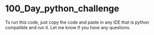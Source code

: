 # 100_Day_python_challenge
To run this code, just copy the code and paste in any IDE that is python compatible and run it. 
Let me know if you have any questions. 
